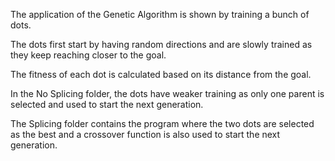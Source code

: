 The application of the Genetic Algorithm is shown by training a bunch of dots.

The dots first start by having random directions and are slowly trained as they keep reaching closer to the goal.

The fitness of each dot is calculated based on its distance from the goal.

In the No Splicing folder, the dots have weaker training as only one parent is selected and used to start the next generation.

The Splicing folder contains the program where the two dots are selected as the best and a crossover function is also used to start the next generation.
